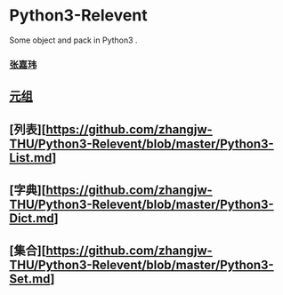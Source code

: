 # Python3-Relevent
Some object and pack in Python3 .

### [张嘉玮](<http://github.com/zhangjw-THU>)
## [元组](<https://github.com/zhangjw-THU/Python3-Relevent/blob/master/Python3-Tuple.md>)
## [列表][<https://github.com/zhangjw-THU/Python3-Relevent/blob/master/Python3-List.md>]
## [字典][<https://github.com/zhangjw-THU/Python3-Relevent/blob/master/Python3-Dict.md>]
## [集合][<https://github.com/zhangjw-THU/Python3-Relevent/blob/master/Python3-Set.md>]

